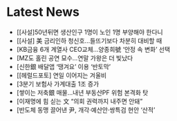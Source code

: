 # Latest News
-  [[사설]50년뒤면 생산인구 1명이 노인 1명 부양해야 한다니
-  [[사설] 美 금리인하 청신호...들뜨기보다 차분히 대비할 때
-  [KB금융 6개 계열사 CEO교체...양종희號 ‘안정 속 변화’ 선택
-  [MZ도 홀린 공연 묘수…연말 가왕은 더 빛났다
-  [신한銀 배달앱 ‘땡겨요’ 이용 ‘반토막’
-  [[헤럴드포토] 연일 이어지는 겨울비
-  [3분기 보험사 가계대출 1조 증가
-  [쌓이는 저축銀 매물...내년 부동산PF 위험 본격화 탓
-  [이재명에 힘 싣는 文 “의회 권력까지 내주면 안돼”
-  [반도체 동맹 끌어낸 尹, 개각·예산안·쌍특검 현안 ‘산적’
